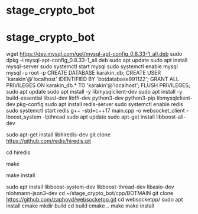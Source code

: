 # stage_crypto_bot
# stage_crypto_bot
wget https://dev.mysql.com/get/mysql-apt-config_0.8.33-1_all.deb
sudo dpkg -i mysql-apt-config_0.8.33-1_all.deb
sudo apt update
sudo apt install mysql-server
sudo systemctl start mysql
sudo systemctl enable mysql
mysql -u root -p
CREATE DATABASE karakin_db;
CREATE USER 'karakin'@'localhost' IDENTIFIED BY 'botdatabase991122';
GRANT ALL PRIVILEGES ON karakin_db.* TO 'karakin'@'localhost';
FLUSH PRIVILEGES;
sudo apt update
sudo apt install -y libmysqlclient-dev
sudo apt install -y build-essential libssl-dev libffi-dev python3-dev python3-pip libmysqlclient-dev pkg-config
sudo apt install redis-server
sudo systemctl enable redis
sudo systemctl start redis
g++ -std=c++17 main.cpp -o websocket_client -lboost_system -lpthread
sudo apt update
sudo apt-get install libboost-all-dev

sudo apt-get install libhiredis-dev
git clone https://github.com/redis/hiredis.git

cd hiredis

make

make install


sudo apt install libboost-system-dev libboost-thread-dev libasio-dev nlohmann-json3-dev
cd ~/stage_crypto_bot/cpp/BOTMAIN
git clone https://github.com/zaphoyd/websocketpp.git
cd websocketpp/
sudo apt install cmake
mkdir build
cd build
cmake ..
make
make install
